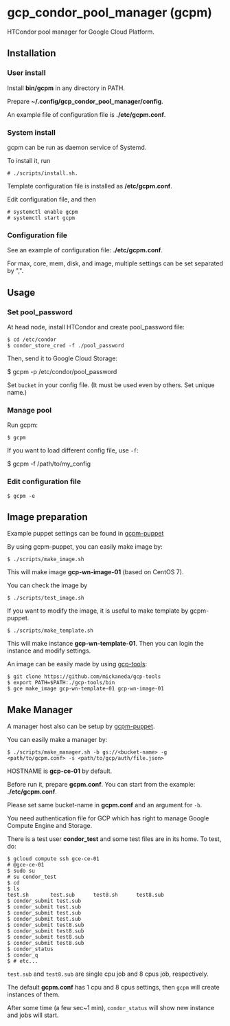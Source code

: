 # gcp_condor_pool_manager (gcpm)

HTCondor pool manager for Google Cloud Platform.

## Installation

### User install
Install **bin/gcpm** in any directory in PATH.

Prepare **~/.config/gcp_condor_pool_manager/config**.

An example file of configuration file is **./etc/gcpm.conf**.

### System install

gcpm can be run as daemon service of Systemd.

To install it, run

    # ./scripts/install.sh.

Template configuration file is installed as **/etc/gcpm.conf**.

Edit configuration file, and then

    # systemctl enable gcpm
    # systemctl start gcpm

### Configuration file

See an example of configuration file: **./etc/gcpm.conf**.

For max, core, mem, disk, and image, multiple settings can be set separated by ",".

## Usage

### Set pool_password

At head node, install HTCondor and create pool_password file:

    $ cd /etc/condor
    $ condor_store_cred -f ./pool_password

Then, send it to Google Cloud Storage:

   $ gcpm -p /etc/condor/pool_password

Set `bucket` in your config file. (It must be used even by others. Set unique name.)

### Manage pool

Run gcpm:

    $ gcpm

If you want to load different config file, use `-f`:

   $ gcpm -f /path/to/my_config

### Edit configuration file

    $ gcpm -e

## Image preparation

Example puppet settings can be found in [gcpm-puppet](https://github.com/mickaneda/gcpm-puppet)

By using gcpm-puppet, you can easily make image by:

    $ ./scripts/make_image.sh

This will make image **gcp-wn-image-01** (based on CentOS 7).

You can check the image by

    $ ./scripts/test_image.sh

If you want to modify the image,
it is useful to make template by gcpm-puppet.

    $ ./scripts/make_template.sh

This will make instance **gcp-wn-template-01**.
Then you can login the instance and modify settings.

An image can be easily made by using
[gcp-tools](https://github.com/mickaneda/gcp-tools):

    $ git clone https://github.com/mickaneda/gcp-tools
    $ export PATH=$PATH:./gcp-tools/bin
    $ gce make_image gcp-wn-template-01 gcp-wn-image-01

## Make Manager

A manager host also can be setup by [gcpm-puppet](https://github.com/mickaneda/gcpm-puppet).

You can easily make a manager by:

    $ ./scripts/make_manager.sh -b gs://<bucket-name> -g <path/to/gcpm.conf> -s <path/to/gcp/auth/file.json>

HOSTNAME is **gcp-ce-01** by default.

Before run it, prepare **gcpm.conf**.
You can start from the example: **./etc/gcpm.conf**.

Please set same bucket-name in **gcpm.conf** and an argument for `-b`.

You need authentication file for GCP which has right to manage Google Compute Engine and Storage.

There is a test user **condor_test** and some test files are in its home.
To test, do:

    $ gcloud compute ssh gce-ce-01
    # @gce-ce-01
    $ sudo su
    # su condor_test
    $ cd
    $ ls
    test.sh       test.sub      test8.sh      test8.sub
    $ condor_submit test.sub
    $ condor_submit test.sub
    $ condor_submit test.sub
    $ condor_submit test.sub
    $ condor_submit test8.sub
    $ condor_submit test8.sub
    $ condor_submit test8.sub
    $ condor_submit test8.sub
    $ condor_status
    $ condor_q
    $ # etc...

`test.sub` and `test8.sub` are single cpu job and 8 cpus job, respectively.

The default **gcpm.conf** has 1 cpu and 8 cpus settings,
then `gcpm` will create instances of them.

After some time (a few sec~1 min), `condor_status` will show new instance and jobs will start.

